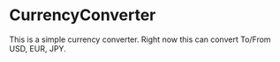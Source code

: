 # CurrencyConverter

This is a simple currency converter.
Right now this can convert To/From USD, EUR, JPY.
